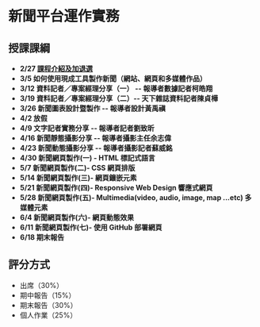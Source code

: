 # 新聞平台運作實務 
## 授課課綱
* **2/27 [課程介紹及加退選](https://nickhsine.github.io/teach-at-nccu/2020/02-27)**
* **3/5 如何使用現成工具製作新聞（網站、網頁和多媒體作品）**
* **3/12 資料記者／專案經理分享（一） -- 報導者數據記者柯皓翔**
* **3/19 資料記者／專案經理分享（二）-- 天下雜誌資料記者陳貞樺**
* **3/26 新聞圖表設計暨製作 -- 報導者設計黃禹禛**
* **4/2 放假** 
* **4/9 文字記者實務分享 -- 報導者記者劉致昕**
* **4/16 新聞靜態攝影分享 -- 報導者攝影主任余志偉**
* **4/23 新聞動態攝影分享 -- 報導者攝影記者蘇威銘**
* **4/30 新聞網頁製作(一) - HTML 標記式語言**
* **5/7 新聞網頁製作(二)- CSS 網頁排版**
* **5/14 新聞網頁製作(三)- 網頁鑲嵌元素**
* **5/21 新聞網頁製作(四)- Responsive Web Design 響應式網頁**
* **5/28 新聞網頁製作(五)- Multimedia(video, audio, image, map ...etc) 多媒體元素**
* **6/4 新聞網頁製作(六)- 網頁動態效果**
* **6/11 新聞網頁製作(七)- 使用 GitHub 部署網頁**
* **6/18 期末報告**

## 評分方式
- 出席（30%）
- 期中報告（15%）
- 期末報告（30%）
- 個人作業（25%）
